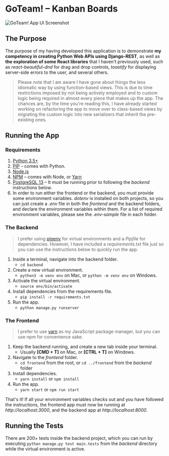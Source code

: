 # GoTeam! – Kanban Boards
![GoTeam! App UI Screenshot](https://i.ibb.co/nCty58P/Screenshot-2021-04-29-at-19-20-34.png)

## The Purpose
The purpose of my having developed this application is to demonstrate **my competency in creating Python Web APIs using Django-REST**,
as well as **the exploration of some React libraries** that I haven't previously used, such as *react-beautiful-dnd* for drag and drop
controls, *toastify* for displaying server-side errors to the user, and several others.

> Please note that I am aware I have gone about things the less idiomatic way by using function-based views. This is due to 
time restrictions imposed by not being actively employed and to custom logic being required in almost every piece that 
makes up the app. The chances are, by the time you're reading this, I have already started working on refactoring the app 
to move over to class-based views by migrating the custom logic into new serializers that inherit the pre-existing ones.

## Running the App
### Requirements
1. [Python 3.5+](https://www.python.org/downloads/release/python-390/)
2. [PIP](https://pypi.org/project/pip/) – comes with Python.
3. [Node.js](https://nodejs.org/en/)
4. [NPM](https://www.npmjs.com/get-npm) – comes with Node, or [Yarn](https://yarnpkg.com/getting-started/install)
5. [PostgreSQL 13](https://www.postgresql.org/) – It must be running prior to following the *backend* instructions below.
6. In order to run either the frontend or the backend, you must provide some environment variables. *dotenv* is installed
on both projects, so you can just create a *.env* file in both the *frontend* and the backend folders, and declare the environment
variables within them. For a list of required environment variables, please see the *.env-sample* file in each folder.

### The Backend
> I prefer using [pipenv](https://pypi.org/project/pipenv/) for virtual environments and a *Pipfile* for dependencies.
However, I have included a *requirements.txt* file just so you can use the instructions below to quickly run the app.

1. Inside a terminal, navigate into the backend folder. 
    - `cd backend`
2. Create a new virtual environment. 
    - `python3 -m venv env` on Mac, or `python -m venv env` on Windows.
3. Activate the virtual environment.
    - `source env/bin/activate`
4. Install dependencies from the requirements file.
    - `pip install -r requirements.txt`
5. Run the app.
    - `python manage.py runserver`
    
### The Frontend
> I prefer to use [yarn](https://yarnpkg.com) as my JavaScript package manager, but you can use npm for convenience sake.
1. Keep the backend running, and create a new tab inside your terminal.
    - Usually **[CMD + T]** on Mac, or **[CTRL + T]** on Windows.
2. Navigate to the *frontend* folder.
    - `cd frontend` from the root, or `cd ../frontend` from the *backend* folder
3. Install dependencies.
    - `yarn install` or `npm install`
4. Run the app.
    - `yarn start` or `npm run start`
    
That's it! If all your environment variables checks out and you have followed the instructions, the frontend app must now be
running at *http://localhost:3000*, and the backend app at *http://localhost:8000*.

## Running the Tests
There are 200+ tests inside the backend project, which you can run by executing `python manage.py test main.tests` from the
*backend* directory while the virtual environment is active.
